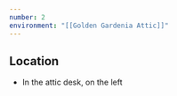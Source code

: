 ```yaml
---
number: 2
environment: "[[Golden Gardenia Attic]]"
---
```

## Location
- In the attic desk, on the left